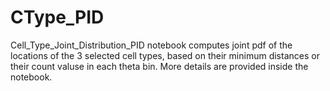# CType_PID

Cell_Type_Joint_Distribution_PID notebook computes joint pdf of the locations of the 3 selected cell types, based on their minimum distances or their count valuse in each theta bin. More details are provided inside the notebook. 
